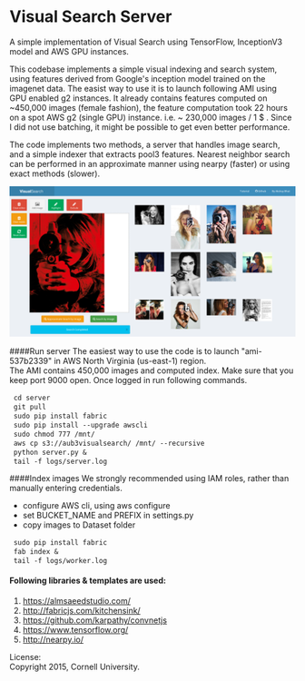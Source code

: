 Visual Search Server
===============

A simple implementation of Visual Search using TensorFlow, InceptionV3 model and AWS GPU instances.

This codebase implements a simple visual indexing and search system, using features derived from Google's inception 
model trained on the imagenet data. The easist way to use it is to launch following AMI using GPU enabled g2 instances.
It already contains features computed on ~450,000 images (female fashion), the feature computation took 22 hours on 
a spot AWS g2 (single GPU) instance. i.e. ~ 230,000 images / 1 $ . Since I did not use batching, it might be possible to 
get even better performance.

The code implements two methods, a server that handles image search, and a simple indexer that extracts pool3 features.
Nearest neighbor search can be performed in an approximate manner using nearpy (faster) or using exact methods (slower).
 
![Alpha Screenshot](appcode/static/alpha3.png "Alpha Screenshot")     


####Run server 
The easiest way to use the code is to launch "ami-537b2339" in AWS North Virginia (us-east-1) region.     
The AMI contains 450,000 images and computed index. Make sure that you keep port 9000 open.
Once logged in run following commands.

 ```
  cd server
  git pull
  sudo pip install fabric
  sudo pip install --upgrade awscli
  sudo chmod 777 /mnt/
  aws cp s3://aub3visualsearch/ /mnt/ --recursive  
  python server.py &  
  tail -f logs/server.log
```

####Index images
We strongly recommended using IAM roles, rather than manually entering credentials.

- configure AWS cli, using aws configure    
- set BUCKET\_NAME and PREFIX in settings.py    
- copy images to Dataset folder   


 ```
  sudo pip install fabric
  fab index &
  tail -f logs/worker.log
```


#### Following libraries & templates are used:
1. https://almsaeedstudio.com/
2. http://fabricjs.com/kitchensink/
3. https://github.com/karpathy/convnetjs
4. https://www.tensorflow.org/ 
5. http://nearpy.io/

   
License:    
Copyright 2015, Cornell University. 
